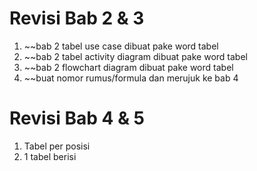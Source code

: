 # Revisi Bab 2 & 3
1. ~~bab 2 tabel use case dibuat pake word tabel
2. ~~bab 2 tabel activity diagram dibuat pake word tabel
3. ~~bab 2 flowchart diagram dibuat pake word tabel
4. ~~buat nomor rumus/formula dan merujuk ke bab 4

# Revisi Bab 4 & 5
1. Tabel per posisi
2. 1 tabel berisi 